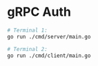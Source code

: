 # gRPC Auth

```sh
# Terminal 1:
go run ./cmd/server/main.go

# Terminal 2:
go run ./cmd/client/main.go
```
